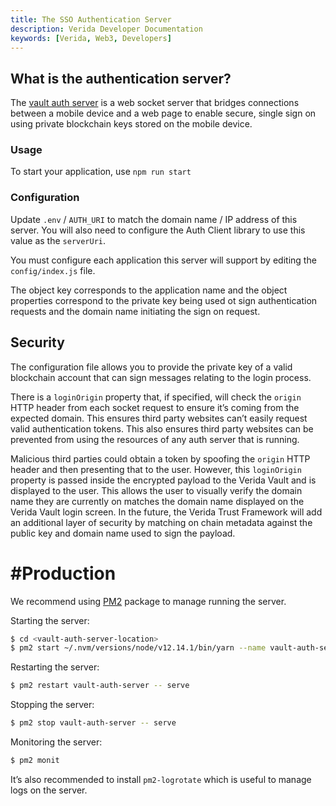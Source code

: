 ```yaml
---
title: The SSO Authentication Server
description: Verida Developer Documentation
keywords: [Verida, Web3, Developers]
---
```


## What is the authentication server?

The [vault auth server](https://github.com/verida/vault-auth-server/) is a web socket server that bridges connections between a mobile device and a web page to enable secure, single sign on using private blockchain keys stored on the mobile device.

### Usage

To start your application, use `npm run start`

### Configuration

Update `.env` / `AUTH_URI` to match the domain name / IP address of this server. You will also need to configure the Auth Client library to use this value as the `serverUri`.

You must configure each application this server will support by editing the `config/index.js` file.

The object key corresponds to the application name and the object properties correspond to the private key being used ot sign authentication requests and the domain name initiating the sign on request.

## Security

The configuration file allows you to provide the private key of a valid blockchain account that can sign messages relating to the login process.

There is a `loginOrigin` property that, if specified, will check the `origin` HTTP header from each socket request to ensure it’s coming from the expected domain. This ensures third party websites can’t easily request valid authentication tokens. This also ensures third party websites can be prevented from using the resources of any auth server that is running.

Malicious third parties could obtain a token by spoofing the `origin` HTTP header and then presenting that to the user. However, this `loginOrigin` property is passed inside the encrypted payload to the Verida Vault and is displayed to the user. This allows the user to visually verify the domain name they are currently on matches the domain name displayed on the Verida Vault login screen. In the future, the Verida Trust Framework will add an additional layer of security by matching on chain metadata against the public key and domain name used to sign the payload.

# #Production

We recommend using [PM2](https://www.npmjs.com/package/pm2) package to manage running the server.

Starting the server:

```bash
$ cd <vault-auth-server-location>
$ pm2 start ~/.nvm/versions/node/v12.14.1/bin/yarn --name vault-auth-server -- serve
```

Restarting the server:

```bash
$ pm2 restart vault-auth-server -- serve
```

Stopping the server:

```bash
$ pm2 stop vault-auth-server -- serve
```

Monitoring the server:

```bash
$ pm2 monit
```

It’s also recommended to install `pm2-logrotate` which is useful to manage logs on the server.